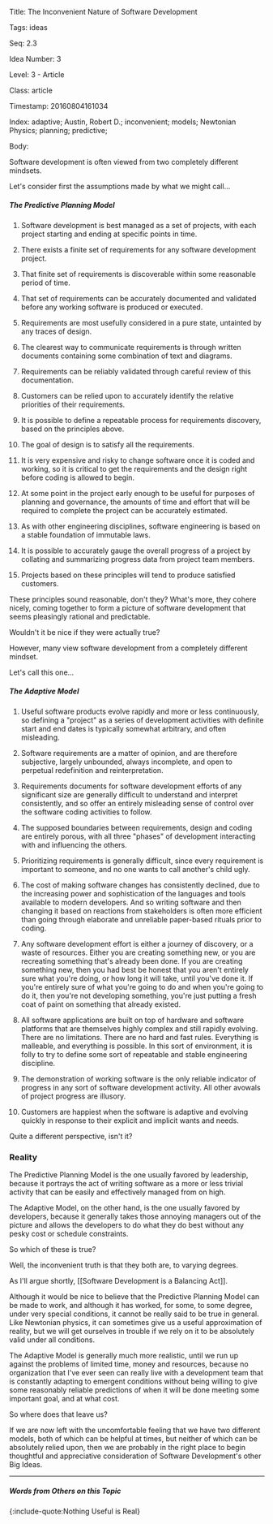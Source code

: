 Title:  The Inconvenient Nature of Software Development

Tags:   ideas

Seq:    2.3

Idea Number: 3

Level:  3 - Article

Class:  article

Timestamp: 20160804161034

Index:  adaptive; Austin, Robert D.; inconvenient; models; Newtonian Physics; planning; predictive; 

Body:

Software development is often viewed from two completely different mindsets.

Let's consider first the assumptions made by what we might call...

##### The Predictive Planning Model

1. Software development is best managed as a set of projects, with each project starting and ending at specific points in time.

2. There exists a finite set of requirements for any software development project.

3. That finite set of requirements is discoverable within some reasonable period of time.

4. That set of requirements can be accurately documented and validated before any working software is produced or executed.

5. Requirements are most usefully considered in a pure state, untainted by any traces of design.

6. The clearest way to communicate requirements is through written documents containing some combination of text and diagrams.

7. Requirements can be reliably validated through careful review of this documentation.

8. Customers can be relied upon to accurately identify the relative priorities of their requirements.

9. It is possible to define a repeatable process for requirements discovery, based on the principles above.

10. The goal of design is to satisfy all the requirements.

11. It is very expensive and risky to change software once it is coded and working, so it is critical to get the requirements and the design right before coding is allowed to begin.

12. At some point in the project early enough to be useful for purposes of planning and governance, the amounts of time and effort that will be required to complete the project can be accurately estimated.

13. As with other engineering disciplines, software engineering is based on a stable foundation of immutable laws.

14. It is possible to accurately gauge the overall progress of a project by collating and summarizing progress data from project team members.

15. Projects based on these principles will tend to produce satisfied customers.

These principles sound reasonable, don't they? What's more, they cohere nicely, coming together to form a picture of software development that seems pleasingly rational and predictable.

Wouldn't it be nice if they were actually true?

However, many view software development from a completely different mindset.

Let's call this one...

##### The Adaptive Model

1. Useful software products evolve rapidly and more or less continuously, so defining a "project" as a series of development activities with definite start and end dates is typically somewhat arbitrary, and often misleading.

2. Software requirements are a matter of opinion, and are therefore subjective, largely unbounded, always incomplete, and open to perpetual redefinition and reinterpretation.

3. Requirements documents for software development efforts of any significant size are generally difficult to understand and interpret consistently, and so offer an entirely misleading sense of control over the software coding activities to follow.

4. The supposed boundaries between requirements, design and coding are entirely porous, with all three "phases" of development interacting with and influencing the others.

5. Prioritizing requirements is generally difficult, since every requirement is important to someone, and no one wants to call another's child ugly.

6. The cost of making software changes has consistently declined, due to the increasing power and sophistication of the languages and tools available to modern developers. And so writing software and then changing it based on reactions from stakeholders is often more efficient than going through elaborate and unreliable paper-based rituals prior to coding.

7. Any software development effort is either a journey of discovery, or a waste of resources. Either you are creating something new, or you are recreating something that's already been done. If you are creating something new, then you had best be honest that you aren't entirely sure what you're doing, or how long it will take, until you've done it. If you're entirely sure of what you're going to do and when you're going to do it, then you're not developing something, you're just putting a fresh coat of paint on something that already existed.

8. All software applications are built on top of hardware and software platforms that are themselves highly complex and still rapidly evolving. There are no limitations. There are no hard and fast rules. Everything is malleable, and everything is possible. In this sort of environment, it is folly to try to define some sort of repeatable and stable engineering discipline.

9. The demonstration of working software is the only reliable indicator of progress in any sort of software development activity. All other avowals of project progress are illusory.

10. Customers are happiest when the software is adaptive and evolving quickly in response to their explicit and implicit wants and needs.

Quite a different perspective, isn't it?

### Reality

The Predictive Planning Model is the one usually favored by leadership, because it portrays the act of writing software as a more or less trivial activity that can be easily and effectively managed from on high.

The Adaptive Model, on the other hand, is the one usually favored by developers, because it generally takes those annoying managers out of the picture and allows the developers to do what they do best without any pesky cost or schedule constraints.

So which of these is true?

Well, the inconvenient truth is that they both are, to varying degrees.

As I'll argue shortly, [[Software Development is a Balancing Act]].

Although it would be nice to believe that the Predictive Planning Model can be made to work, and although it has worked, for some, to some degree, under very special conditions, it cannot be really said to be true in general. Like Newtonian physics, it can sometimes give us a useful approximation of reality, but we will get ourselves in trouble if we rely on it to be absolutely valid under all conditions.

The Adaptive Model is generally much more realistic, until we run up against the problems of limited time, money and resources, because no organization that I've ever seen can really live with a development team that is constantly adapting to emergent conditions without being willing to give some reasonably reliable predictions of when it will be done meeting some important goal, and at what cost.

So where does that leave us?

If we are now left with the uncomfortable feeling that we have two different models, both of which can be helpful at times, but neither of which can be absolutely relied upon, then we are probably in the right place to begin thoughtful and appreciative consideration of Software Development's other Big Ideas.

----

##### Words from Others on this Topic

{:include-quote:Nothing Useful is Real}
